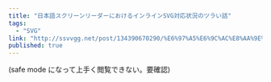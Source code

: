 ```yaml
---
title: "日本語スクリーンリーダーにおけるインラインSVG対応状況のツラい話"
tags:
  - "SVG"
link: "http://ssvvgg.net/post/134390670290/%E6%97%A5%E6%9C%AC%E8%AA%9E%E3%82%B9%E3%82%AF%E3%83%AA%E3%83%BC%E3%83%B3%E3%83%AA%E3%83%BC%E3%83%80%E3%83%BC%E3%81%AB%E3%81%8A%E3%81%91%E3%82%8B%E3%82%A4%E3%83%B3%E3%83%A9%E3%82%A4%E3%83%B3svg%E5%AF%BE%E5%BF%9C%E7%8A%B6%E6%B3%81%E3%81%AE%E3%83%84%E3%83%A9%E3%81%84%E8%A9%B1"
published: true
---
```


(safe mode になって上手く閲覧できない。要確認)
